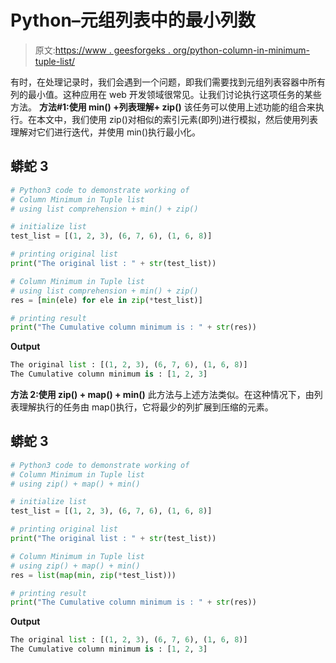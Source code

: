 # Python–元组列表中的最小列数

> 原文:[https://www . geesforgeks . org/python-column-in-minimum-tuple-list/](https://www.geeksforgeeks.org/python-column-minimum-in-tuple-list/)

有时，在处理记录时，我们会遇到一个问题，即我们需要找到元组列表容器中所有列的最小值。这种应用在 web 开发领域很常见。让我们讨论执行这项任务的某些方法。
**方法#1:使用 min() +列表理解+ zip()**
该任务可以使用上述功能的组合来执行。在本文中，我们使用 zip()对相似的索引元素(即列)进行模拟，然后使用列表理解对它们进行迭代，并使用 min()执行最小化。

## 蟒蛇 3

```py
# Python3 code to demonstrate working of
# Column Minimum in Tuple list
# using list comprehension + min() + zip()

# initialize list
test_list = [(1, 2, 3), (6, 7, 6), (1, 6, 8)]

# printing original list
print("The original list : " + str(test_list))

# Column Minimum in Tuple list
# using list comprehension + min() + zip()
res = [min(ele) for ele in zip(*test_list)]

# printing result
print("The Cumulative column minimum is : " + str(res))
```

**Output**

```py
The original list : [(1, 2, 3), (6, 7, 6), (1, 6, 8)]
The Cumulative column minimum is : [1, 2, 3]

```

**方法 2:使用 zip() + map() + min()**
此方法与上述方法类似。在这种情况下，由列表理解执行的任务由 map()执行，它将最少的列扩展到压缩的元素。

## 蟒蛇 3

```py
# Python3 code to demonstrate working of
# Column Minimum in Tuple list
# using zip() + map() + min()

# initialize list
test_list = [(1, 2, 3), (6, 7, 6), (1, 6, 8)]

# printing original list
print("The original list : " + str(test_list))

# Column Minimum in Tuple list
# using zip() + map() + min()
res = list(map(min, zip(*test_list)))

# printing result
print("The Cumulative column minimum is : " + str(res))
```

**Output**

```py
The original list : [(1, 2, 3), (6, 7, 6), (1, 6, 8)]
The Cumulative column minimum is : [1, 2, 3]

```